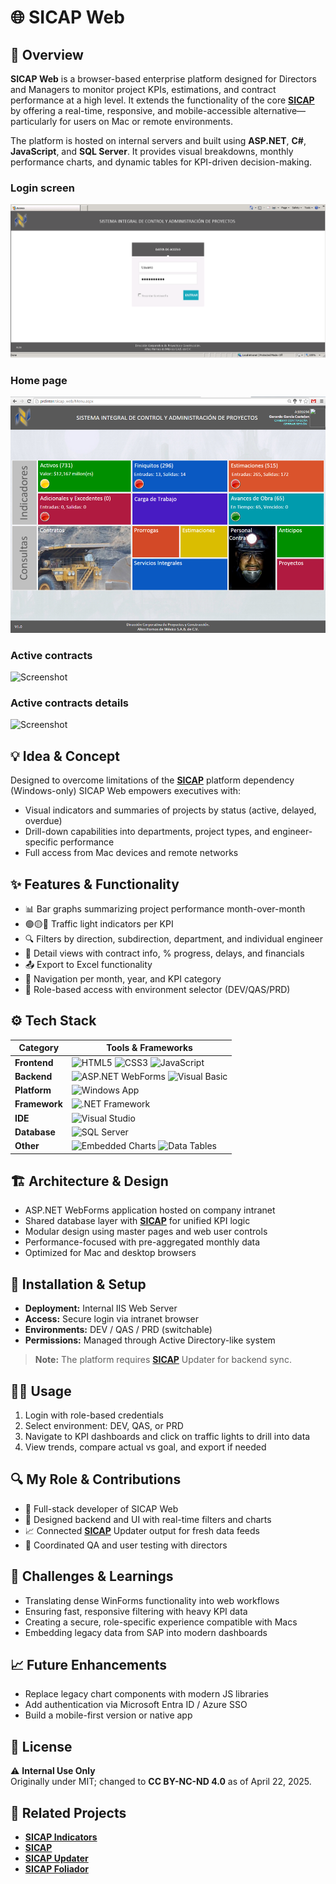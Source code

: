 # 🌐 SICAP Web

## 🧭 Overview
**SICAP Web** is a browser-based enterprise platform designed for Directors and Managers to monitor project KPIs, estimations, and contract performance at a high level. It extends the functionality of the core **[SICAP](https://github.com/HermiloOrtega/SICAP)** by offering a real-time, responsive, and mobile-accessible alternative—particularly for users on Mac or remote environments.

The platform is hosted on internal servers and built using **ASP.NET**, **C#**, **JavaScript**, and **SQL Server**. It provides visual breakdowns, monthly performance charts, and dynamic tables for KPI-driven decision-making.

### Login screen
![Screenshot](./assets/4.png)

### Home page
![Screenshot](./assets/1.png)

### Active contracts
![Screenshot](./assets/2.png)

### Active contracts details
![Screenshot](./assets/3.png)

## 💡 Idea & Concept
Designed to overcome limitations of the **[SICAP](https://github.com/HermiloOrtega/SICAP)** platform dependency (Windows-only)
SICAP Web empowers executives with:
- Visual indicators and summaries of projects by status (active, delayed, overdue)
- Drill-down capabilities into departments, project types, and engineer-specific performance
- Full access from Mac devices and remote networks

## ✨ Features & Functionality
- 📊 Bar graphs summarizing project performance month-over-month
- 🟢🟡🔴 Traffic light indicators per KPI
- 🔍 Filters by direction, subdirection, department, and individual engineer
- 🧾 Detail views with contract info, % progress, delays, and financials
- 📤 Export to Excel functionality
- 🧭 Navigation per month, year, and KPI category
- 🔐 Role-based access with environment selector (DEV/QAS/PRD)

## ⚙️ Tech Stack
| Category                | Tools & Frameworks |
|-------------------------|--------------------|
| **Frontend**            | ![HTML5](https://img.shields.io/badge/HTML5-E34F26?logo=html5&logoColor=white&style=for-the-badge) ![CSS3](https://img.shields.io/badge/CSS3-1572B6?logo=css3&logoColor=white&style=for-the-badge) ![JavaScript](https://img.shields.io/badge/JavaScript-F7DF1E?logo=javascript&logoColor=black&style=for-the-badge) |
| **Backend**             | ![ASP.NET WebForms](https://img.shields.io/badge/ASP.NET%20WebForms-512BD4?logo=.net&logoColor=white&style=for-the-badge) ![Visual Basic](https://img.shields.io/badge/Visual%20Basic-512BD4?logo=visualstudio&logoColor=white&style=for-the-badge) |
| **Platform**            | ![Windows App](https://img.shields.io/badge/Windows%20App-0078D4?logo=windows&logoColor=white&style=for-the-badge) |
| **Framework**           | ![.NET Framework](https://img.shields.io/badge/.NET%20Framework-512BD4?logo=.net&logoColor=white&style=for-the-badge) |
| **IDE**                 | ![Visual Studio](https://img.shields.io/badge/Visual%20Studio-5C2D91?logo=visualstudio&logoColor=white&style=for-the-badge) |
| **Database**            | ![SQL Server](https://img.shields.io/badge/SQL%20Server-CC2927?logo=microsoft-sql-server&logoColor=white&style=for-the-badge) |
| **Other**               | ![Embedded Charts](https://img.shields.io/badge/Embedded%20Charts-000000?logo=chartjs&logoColor=white&style=for-the-badge) ![Data Tables](https://img.shields.io/badge/Data%)

## 🏗 Architecture & Design
- ASP.NET WebForms application hosted on company intranet
- Shared database layer with **[SICAP](https://github.com/HermiloOrtega/SICAP)** for unified KPI logic
- Modular design using master pages and web user controls
- Performance-focused with pre-aggregated monthly data
- Optimized for Mac and desktop browsers

## 🚀 Installation & Setup
- **Deployment:** Internal IIS Web Server
- **Access:** Secure login via intranet browser
- **Environments:** DEV / QAS / PRD (switchable)
- **Permissions:** Managed through Active Directory-like system

> **Note:** The platform requires **[SICAP](https://github.com/HermiloOrtega/SICAP)** Updater for backend sync.

## 🧑‍💻 Usage
1. Login with role-based credentials
2. Select environment: DEV, QAS, or PRD
3. Navigate to KPI dashboards and click on traffic lights to drill into data
4. View trends, compare actual vs goal, and export if needed

## 🔍 My Role & Contributions
- 💼 Full-stack developer of SICAP Web
- 🧱 Designed backend and UI with real-time filters and charts
- 📈 Connected **[SICAP](https://github.com/HermiloOrtega/SICAP)** Updater output for fresh data feeds
- 🤝 Coordinated QA and user testing with directors

## 🧗 Challenges & Learnings
- Translating dense WinForms functionality into web workflows
- Ensuring fast, responsive filtering with heavy KPI data
- Creating a secure, role-specific experience compatible with Macs
- Embedding legacy data from SAP into modern dashboards

## 📈 Future Enhancements
- Replace legacy chart components with modern JS libraries
- Add authentication via Microsoft Entra ID / Azure SSO
- Build a mobile-first version or native app

## 🪪 License
⚠️ **Internal Use Only**  
Originally under MIT; changed to **CC BY-NC-ND 4.0** as of April 22, 2025.

## 🔗 Related Projects
- **[SICAP Indicators](https://github.com/HermiloOrtega/SICAP-Indicators)**
- **[SICAP](https://github.com/HermiloOrtega/SICAP)**
- **[SICAP Updater](https://github.com/HermiloOrtega/SICAP-Web-Updates)**
- **[SICAP Foliador](https://github.com/HermiloOrtega/SICAP-Folio-Manager)**
